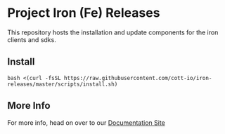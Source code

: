 # Project Iron (Fe) Releases

This repository hosts the installation and update components for the iron clients and sdks.

## Install

`bash <(curl -fsSL https://raw.githubusercontent.com/cott-io/iron-releases/master/scripts/install.sh)`

## More Info

For more info, head on over to our [Documentation Site](https://docs.cott.io)
